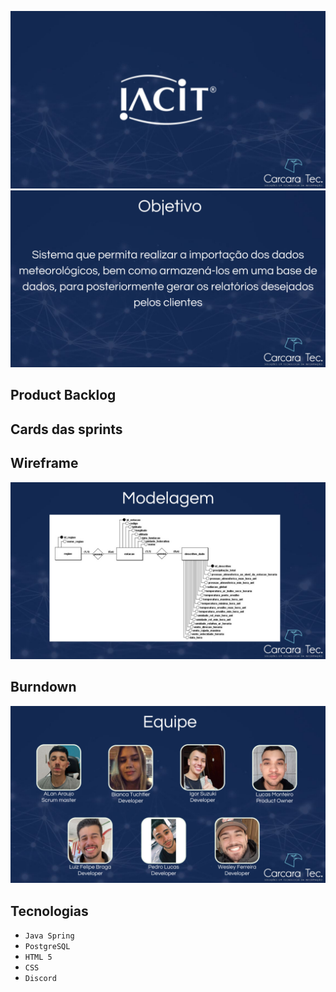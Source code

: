 ![slide1](https://github.com/CarcaraTec/IACIT/blob/364938a6472f4f62506d315496607440e96b8e3c/Apresentacao/API%20IACIT.png)
![slide2](https://github.com/CarcaraTec/IACIT/blob/3efdf30029d9989de9b39271a72555c7acc182fd/Apresentacao/Objetivo.png)
## Product Backlog
## Cards das sprints
## Wireframe
![slide6](https://github.com/CarcaraTec/IACIT/blob/51b14bb4a6e4dbeff1f2a0a885d3430baa779360/Apresentacao/Modelagem.png)
## Burndown
![slide8](https://github.com/CarcaraTec/IACIT/blob/d7dd29448a00c91a40df95e0fab93b6b6597fa63/Apresentacao/Equipe.png)
## Tecnologias

- `Java Spring`
- `PostgreSQL`
- `HTML 5`
- `CSS`
- `Discord`


  

